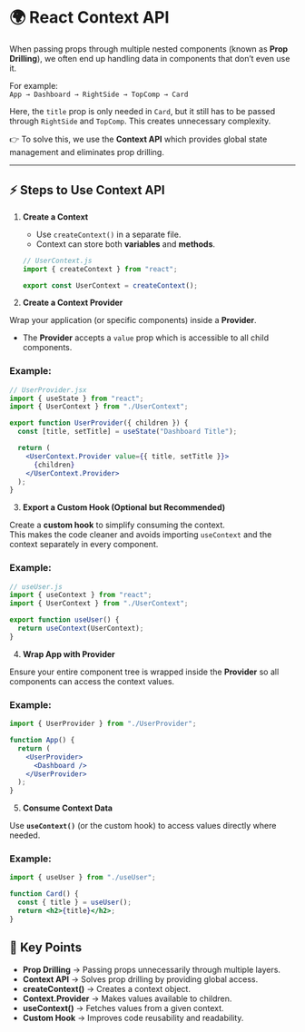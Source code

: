 # 🌍 React Context API

When passing props through multiple nested components (known as **Prop Drilling**), we often end up handling data in components that don’t even use it.  

For example:  
`App → Dashboard → RightSide → TopComp → Card`  

Here, the `title` prop is only needed in `Card`, but it still has to be passed through `RightSide` and `TopComp`. This creates unnecessary complexity.  

👉 To solve this, we use the **Context API** which provides global state management and eliminates prop drilling.

---

## ⚡ Steps to Use Context API

1. **Create a Context**  
   - Use `createContext()` in a separate file.  
   - Context can store both **variables** and **methods**.  
   ```jsx
   // UserContext.js
   import { createContext } from "react";

   export const UserContext = createContext();
   ```

2. **Create a Context Provider**

Wrap your application (or specific components) inside a **Provider**.  

- The **Provider** accepts a `value` prop which is accessible to all child components.  

### Example:

```jsx
// UserProvider.jsx
import { useState } from "react";
import { UserContext } from "./UserContext";

export function UserProvider({ children }) {
  const [title, setTitle] = useState("Dashboard Title");

  return (
    <UserContext.Provider value={{ title, setTitle }}>
      {children}
    </UserContext.Provider>
  );
}
```

3. **Export a Custom Hook (Optional but Recommended)**

Create a **custom hook** to simplify consuming the context.  
This makes the code cleaner and avoids importing `useContext` and the context separately in every component.

### Example:

```jsx
// useUser.js
import { useContext } from "react";
import { UserContext } from "./UserContext";

export function useUser() {
  return useContext(UserContext);
}
```

4. **Wrap App with Provider**

Ensure your entire component tree is wrapped inside the **Provider** so all components can access the context values.

### Example:
```jsx
import { UserProvider } from "./UserProvider";

function App() {
  return (
    <UserProvider>
      <Dashboard />
    </UserProvider>
  );
}
```

5. **Consume Context Data**

Use **`useContext()`** (or the custom hook) to access values directly where needed.

### Example:
```jsx
import { useUser } from "./useUser";

function Card() {
  const { title } = useUser();
  return <h2>{title}</h2>;
}
```

## 📌 Key Points

- **Prop Drilling** → Passing props unnecessarily through multiple layers.  
- **Context API** → Solves prop drilling by providing global access.  
- **createContext()** → Creates a context object.  
- **Context.Provider** → Makes values available to children.  
- **useContext()** → Fetches values from a given context.  
- **Custom Hook** → Improves code reusability and readability.  


